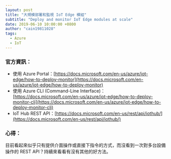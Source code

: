 ```yaml
---
layout: post
title: "大規模部署和監視 IoT Edge 模組"
subtitle: "Deploy and monitor IoT Edge modules at scale"
date: 2019-06-10 10:00:00 +0800
author: "cain19811028"
tags:
  - Azure
  - IoT
---
```


### 官方資訊：

 - 使用 Azure Portal：[https://docs.microsoft.com/en-us/azure/iot-edge/how-to-deploy-monitor](https://docs.microsoft.com/en-us/azure/iot-edge/how-to-deploy-monitor)
 - 使用 Azure CLI (Command-Line Interface)：[https://docs.microsoft.com/en-us/azure/iot-edge/how-to-deploy-monitor-cli](https://docs.microsoft.com/en-us/azure/iot-edge/how-to-deploy-monitor-cli)
 - IoT Hub REST API：[https://docs.microsoft.com/en-us/rest/api/iothub/](https://docs.microsoft.com/en-us/rest/api/iothub/)

### 心得：

目前看起來似乎只有提供介面操作或直接下指令的方式，而沒看到一次對多台設備操作的 REST API？持續來看看有沒有其他的好方法。